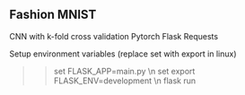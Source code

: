 ## Fashion MNIST
CNN with k-fold cross validation
Pytorch
Flask
Requests


Setup environment variables (replace set with export in linux)
>> set FLASK_APP=main.py \n
>> set export FLASK_ENV=development \n
>> flask run